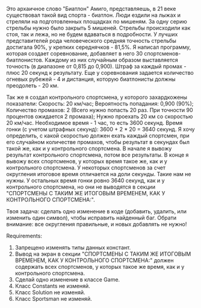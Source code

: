Это архаичное слово "Биатлон"
Амиго, представляешь, в 21 веке существовал такой вид спорта - биатлон. Люди ездили на лыжах и стреляли на подготовленных площадках по мишеням. За одну серию стрельбы нужно было закрыть 5 мишеней. Стрельбы происходили как стоя, так и лежа, но не будем вдаваться в подробности. У лучших представителей рода человеческого средняя точность стрельбы достигала 90%, у крепких середнячков - 81,5%.
Я написал программу, которая создает соревнование, добавляет в него 30 спортсменов-биатлонистов. Каждому из них случайным образом выставляется точность (в диапазоне от 0,815 до 0,900). Штраф за каждый промах - плюс 20 секунд к результату. Еще у соревнования задается количество огневых рубежей - 4 и дистанция, которую биатлонисты должны преодолеть - 20 км.

Так же я создал контрольного спортсмена, у которого захардкожены показатели:
Скорость: 20 км/час;
Вероятность попадания: 0,900 (90%);
Количество промахов: 2 (Всего нужно попасть 20 раз. При точности 90 процентов ожидается 2 промаха);
Нужно проехать 20 км со скоростью 20 км/час. Необходимое время - 1 час, то есть 3600 секунд.
Время гонки (с учетом штрафных секунд): 3600 + 2 * 20 = 3640 секунд.
Я хочу определить, с какой скоростью должен ехать каждый спортсмен, при его случайном количестве промахов, чтобы результат в секундах был такой же, как и у контрольного спортсмена. В начале я вывожу результат контрольного спортсмена, потом все результаты. В конце я вывожу всех спортсменов, у которых время такое же, как и у контрольного спортсмена. У некоторых спортсменов за счет округления итоговое время отличается на доли секунды. Такие нам не нужны. У остальных время гонки ровно 3640 секунд, как и у контрольного спортсмена, но они не выводятся в секции "СПОРТСМЕНЫ С ТАКИМ ЖЕ ИТОГОВЫМ ВРЕМЕНЕМ, КАК У КОНТРОЛЬНОГО СПОРТСМЕНА:".

Твоя задача: сделать одно изменение в коде (добавить, удалить, или изменить один символ), чтобы исправить найденный баг.
Обрати внимание: все округления правильные, и новых добавлять не нужно!


Requirements:
1. Запрещено изменять типы данных констант.
2. Вывод на экран в секции "СПОРТСМЕНЫ С ТАКИМ ЖЕ ИТОГОВЫМ ВРЕМЕНЕМ, КАК У КОНТРОЛЬНОГО СПОРТСМЕНА:" должен содержать всех спортсменов, у которых такое же время, как и у контрольного спортсмена.
3. Сделай одно изменение в классе Game.
4. Класс Constants не изменяй.
5. Класс Solution не изменяй.
6. Класс Sportsman не изменяй.
